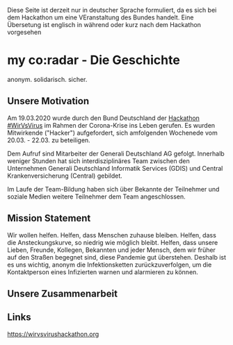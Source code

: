 Diese Seite ist derzeit nur in deutscher Sprache formuliert, da es sich bei dem Hackathon um eine VEranstaltung des Bundes handelt. Eine Übersetung ist englisch in während oder kurz nach dem Hackathon vorgesehen


# my co:radar - Die Geschichte
anonym. solidarisch. sicher.

## Unsere Motivation

Am 19.03.2020 wurde durch den Bund Deutschland der [Hackathon #WirVsVirus](https://wirvsvirushackathon.org) im Rahmen der Corona-Krise ins Leben gerufen. Es wurden Mitwirkende ("Hacker") aufgefordert, sich amfolgenden  Wochenede vom 20.03. - 22.03. zu beteiligen.

Dem Aufruf sind  Mitarbeiter der Generali Deutschland AG gefolgt. Innerhalb weniger Stunden hat sich interdisziplinäres Team zwischen den Unternehmen Generali Deutschland Informatik Services (GDIS) und Central Krankenversicherung (Central) gebildet.

Im Laufe der Team-Bildung haben sich über Bekannte der Teilnehmer und soziale Medien weitere Teilnehmer dem Team angeschlossen.

## Mission Statement

Wir wollen helfen. Helfen, dass Menschen zuhause bleiben. Helfen, dass die Ansteckungskurve, so niedrig wie möglich bleibt. Helfen, dass unsere Lieben, Freunde, Kollegen, Bekannten und jeder Mensch, dem wir früher auf den Straßen begegnet sind, diese Pandemie gut überstehen.
Deshalb ist es uns wichtig, anonym die Infektionsketten zurückzuverfolgen, um die Kontaktperson eines Infizierten warnen und alarmieren zu können.

## Unsere Zusammenarbeit


## Links
https://wirvsvirushackathon.org
